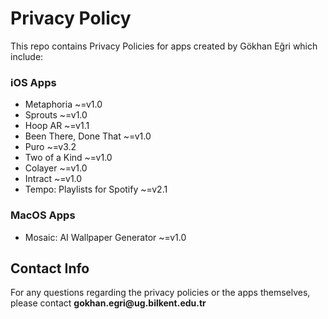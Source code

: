 <h1>Privacy Policy</h1>

<p>This repo contains Privacy Policies for apps created by Gökhan Eğri which include:</p>

<h3>iOS Apps</h3>
<ul>
<li>Metaphoria ~=v1.0</li>
<li>Sprouts ~=v1.0</li>
<li>Hoop AR ~=v1.1</li>
<li>Been There, Done That ~=v1.0</li>
<li>Puro ~=v3.2</li>
<li>Two of a Kind ~=v1.0</li>
<li>Colayer ~=v1.0</li>
<li>Intract ~=v1.0</li>
<li>Tempo: Playlists for Spotify ~=v2.1</li>
</ul>
  
<h3>MacOS Apps</h3>
<ul>
<li>Mosaic: AI Wallpaper Generator ~=v1.0</li>
</ul>

<h2>Contact Info</h2>
<p>For any questions regarding the privacy policies or the apps themselves, please contact <b>gokhan.egri@ug.bilkent.edu.tr</b></p>
